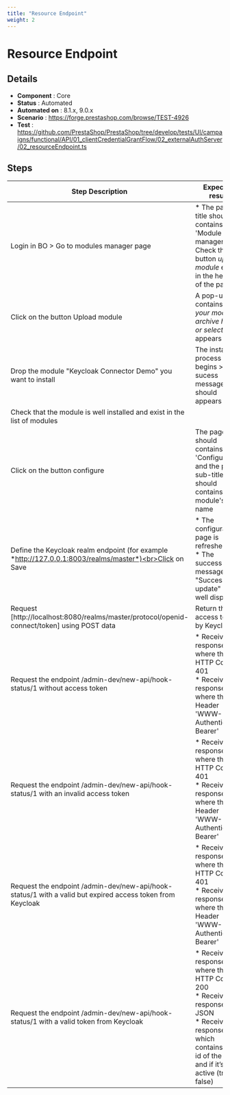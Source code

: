 ```yaml
---
title: "Resource Endpoint"
weight: 2
---
```


# Resource Endpoint
## Details
* **Component** : Core
* **Status** : Automated
* **Automated on** : 8.1.x, 9.0.x
* **Scenario** : https://forge.prestashop.com/browse/TEST-4926
* **Test** : https://github.com/PrestaShop/PrestaShop/tree/develop/tests/UI/campaigns/functional/API/01_clientCredentialGrantFlow/02_externalAuthServer/02_resourceEndpoint.ts

## Steps
| Step Description | Expected result |
| ----- | ----- |
| Login in BO > Go to modules manager page | * The page title should contains 'Module manager'<br>Check that the button *upload module* exist in the header of the page |
| Click on the button Upload module | A pop-up contains *'Drop your module archive here or select file*' appears |
| Drop the module "Keycloak Connector Demo" you want to install | The installing process begins > a sucess message should appears |
| Check that the module is well installed and exist in the list of modules |  |
| Click on the button configure | The page title should contains 'Configure ' and the page sub-title should contains the  module's name |
| Define the Keycloak realm endpoint (for example *http://127.0.0.1:8003/realms/master*)<br>Click on Save | * The configuration page is refreshed<br> * The success message "Successful update" is well displayed |
| Request [http://localhost:8080/realms/master/protocol/openid-connect/token] using POST data | Return the access token by Keycloak |
| Request the endpoint /admin-dev/new-api/hook-status/1 without access token | * Receive a response where the HTTP Code is 401<br> * Receive a response where the Header 'WWW-Authenticate: Bearer' |
| Request the endpoint /admin-dev/new-api/hook-status/1 with an invalid access token | * Receive a response where the HTTP Code is 401<br> * Receive a response where the Header 'WWW-Authenticate: Bearer' |
| Request the endpoint /admin-dev/new-api/hook-status/1 with a valid but expired access token from Keycloak | * Receive a response where the HTTP Code is 401<br> * Receive a response where the Header 'WWW-Authenticate: Bearer' |
| Request the endpoint /admin-dev/new-api/hook-status/1 with a valid token from Keycloak | * Receive a response where the HTTP Code is 200<br> * Receive a response in JSON<br> * Receive a response which contains the id of the hook and if it’s active (true / false) |